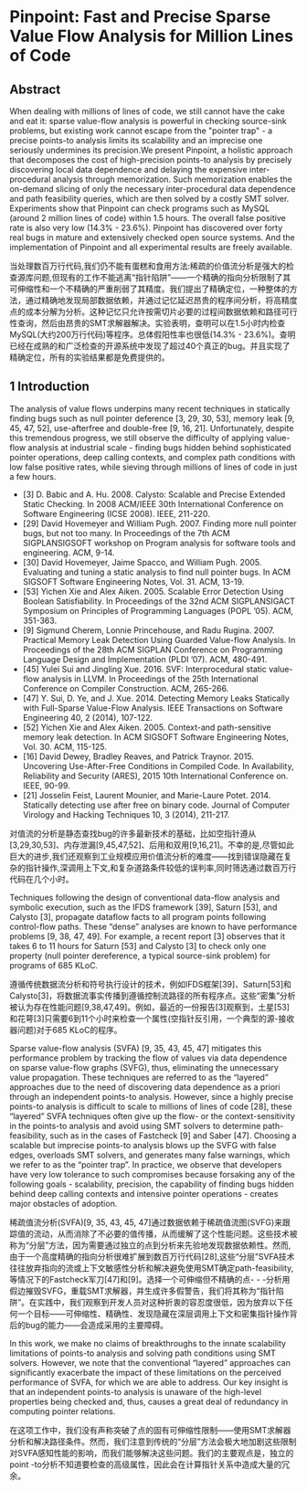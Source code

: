 # Pinpoint: Fast and Precise Sparse Value Flow Analysis for Million Lines of Code

## Abstract

When dealing with millions of lines of code, we still cannot have the cake and eat it: sparse value-flow analysis is powerful in checking source-sink problems, but existing work cannot escape from the "pointer trap" - a precise points-to analysis limits its scalability and an imprecise one seriously undermines its precision.We present Pinpoint, a holistic approach that decomposes the cost of high-precision points-to analysis by precisely discovering local data dependence and delaying the expensive inter-procedural analysis through memorization. Such memorization enables the on-demand slicing of only the necessary inter-procedural data dependence and path feasibility queries, which are then solved by a costly SMT solver. Experiments show that Pinpoint can check programs such as MySQL (around 2 million lines of code) within 1.5 hours. The overall false positive rate is also very low (14.3% - 23.6%). Pinpoint has discovered over forty real bugs in mature and extensively checked open source systems. And the implementation of Pinpoint and all experimental results are freely available.

当处理数百万行代码,我们仍不能有蛋糕和食用方法:稀疏的价值流分析是强大的检查源库问题,但现有的工作不能逃离“指针陷阱”——一个精确的指向分析限制了其可伸缩性和一个不精确的严重削弱了其精度。我们提出了精确定位，一种整体的方法，通过精确地发现局部数据依赖，并通过记忆延迟昂贵的程序间分析，将高精度点的成本分解为分析。这种记忆只允许按需切片必要的过程间数据依赖和路径可行性查询，然后由昂贵的SMT求解器解决。实验表明，查明可以在1.5小时内检查MySQL(大约200万行代码)等程序。总体假阳性率也很低(14.3% - 23.6%)。查明已经在成熟的和广泛检查的开源系统中发现了超过40个真正的bug。并且实现了精确定位，所有的实验结果都是免费提供的。

## 1 Introduction

The analysis of value flows underpins many recent techniques in statically finding bugs such as null pointer deference [3, 29, 30, 53], memory leak [9, 45, 47, 52], use-afterfree and double-free [9, 16, 21]. Unfortunately, despite this tremendous progress, we still observe the difficulty of applying value-flow analysis at industrial scale - finding bugs hidden behind sophisticated pointer operations, deep calling contexts, and complex path conditions with low false positive rates, while sieving through millions of lines of code in just a few hours.

- [3] D. Babic and A. Hu. 2008. Calysto: Scalable and Precise Extended Static Checking. In 2008 ACM/IEEE 30th International Conference on Software Engineering (ICSE 2008). IEEE, 211-220.
- [29] David Hovemeyer and William Pugh. 2007. Finding more null pointer bugs, but not too many. In Proceedings of the 7th ACM SIGPLANSIGSOFT workshop on Program analysis for software tools and engineering. ACM, 9-14.
- [30] David Hovemeyer, Jaime Spacco, and William Pugh. 2005. Evaluating and tuning a static analysis to find null pointer bugs. In ACM SIGSOFT Software Engineering Notes, Vol. 31. ACM, 13-19.
- [53] Yichen Xie and Alex Aiken. 2005. Scalable Error Detection Using Boolean Satisfiability. In Proceedings of the 32nd ACM SIGPLANSIGACT Symposium on Principles of Programming Languages (POPL ’05). ACM, 351-363.
- [9] Sigmund Cherem, Lonnie Princehouse, and Radu Rugina. 2007. Practical Memory Leak Detection Using Guarded Value-flow Analysis. In Proceedings of the 28th ACM SIGPLAN Conference on Programming Language Design and Implementation (PLDI ’07). ACM, 480-491.
- [45] Yulei Sui and Jingling Xue. 2016. SVF: Interprocedural static value-flow analysis in LLVM. In Proceedings of the 25th International Conference on Compiler Construction. ACM, 265-266.
- [47] Y. Sui, D. Ye, and J. Xue. 2014. Detecting Memory Leaks Statically with Full-Sparse Value-Flow Analysis. IEEE Transactions on Software Engineering 40, 2 (2014), 107-122.
- [52] Yichen Xie and Alex Aiken. 2005. Context-and path-sensitive memory leak detection. In ACM SIGSOFT Software Engineering Notes, Vol. 30. ACM, 115-125.
- [16] David Dewey, Bradley Reaves, and Patrick Traynor. 2015. Uncovering Use-After-Free Conditions in Compiled Code. In Availability, Reliability and Security (ARES), 2015 10th International Conference on. IEEE, 90-99.
- [21] Josselin Feist, Laurent Mounier, and Marie-Laure Potet. 2014. Statically detecting use after free on binary code. Journal of Computer Virology and Hacking Techniques 10, 3 (2014), 211-217.

对值流的分析是静态查找bug的许多最新技术的基础，比如空指针遵从[3,29,30,53]、内存泄漏[9,45,47,52]、后用和双用[9,16,21]。不幸的是,尽管如此巨大的进步,我们还观察到工业规模应用价值流分析的难度——找到错误隐藏在复杂的指针操作,深调用上下文,和复杂道路条件较低的误判率,同时筛选通过数百万行代码在几个小时。

Techniques following the design of conventional data-flow analysis and symbolic execution, such as the IFDS framework [39], Saturn [53], and Calysto [3], propagate dataflow facts to all program points following control-flow paths. These “dense” analyses are known to have performance problems [9, 38, 47, 49]. For example, a recent report [3] observes that it takes 6 to 11 hours for Saturn [53] and Calysto [3] to check only one property (null pointer dereference, a typical source-sink problem) for programs of 685 KLoC.

遵循传统数据流分析和符号执行设计的技术，例如IFDS框架[39]、Saturn[53]和Calysto[3]，将数据流事实传播到遵循控制流路径的所有程序点。这些“密集”分析被认为存在性能问题[9,38,47,49]。例如，最近的一份报告[3]观察到，土星[53]和花萼[3]只需要6到11个小时来检查一个属性(空指针反引用，一个典型的源-接收器问题)对于685 KLoC的程序。

Sparse value-flow analysis (SVFA) [9, 35, 43, 45, 47] mitigates this performance problem by tracking the flow of values via data dependence on sparse value-flow graphs (SVFG), thus, eliminating the unnecessary value propagation. These techniques are referred to as the “layered” approaches due to the need of discovering data dependence as a priori through an independent points-to analysis. However, since a highly precise points-to analysis is difficult to scale to millions of lines of code [28], these “layered” SVFA techniques often give up the flow- or the context-sensitivity in the points-to analysis and avoid using SMT solvers to determine path-feasibility, such as in the cases of Fastcheck [9] and Saber [47]. Choosing a scalable but imprecise points-to analysis blows up the SVFG with false edges, overloads SMT solvers, and generates many false warnings, which we refer to as the “pointer trap”. In practice, we observe that developers have very low tolerance to such compromises because forsaking any of the following goals - scalability, precision, the capability of finding bugs hidden behind deep calling contexts and intensive pointer operations - creates major obstacles of adoption.

稀疏值流分析(SVFA)[9, 35, 43, 45, 47]通过数据依赖于稀疏值流图(SVFG)来跟踪值的流动，从而消除了不必要的值传播，从而缓解了这个性能问题。这些技术被称为“分层”方法，因为需要通过独立的点到分析来先验地发现数据依赖性。然而,由于一个高度精确的指向分析很难扩展到数百万行代码[28],这些“分层”SVFA技术往往放弃指向的流或上下文敏感性分析和解决避免使用SMT确定path-feasibility,等情况下的Fastcheck军刀[47]和[9]。选择一个可伸缩但不精确的点- - -分析用假边摧毁SVFG，重载SMT求解器，并生成许多假警告，我们将其称为“指针陷阱”。在实践中，我们观察到开发人员对这种折衷的容忍度很低，因为放弃以下任何一个目标——可伸缩性、精确性、发现隐藏在深层调用上下文和密集指针操作背后的bug的能力——会造成采用的主要障碍。

In this work, we make no claims of breakthroughs to the innate scalability limitations of points-to analysis and solving path conditions using SMT solvers. However, we note that the conventional “layered” approaches can significantly exacerbate the impact of these limitations on the perceived performance of SVFA, for which we are able to address. Our key insight is that an independent points-to analysis is unaware of the high-level properties being checked and, thus, causes a great deal of redundancy in computing pointer relations.

在这项工作中，我们没有声称突破了点的固有可伸缩性限制——使用SMT求解器分析和解决路径条件。然而，我们注意到传统的“分层”方法会极大地加剧这些限制对SVFA感知性能的影响，而我们能够解决这些问题。我们的主要观点是，独立的point -to分析不知道要检查的高级属性，因此会在计算指针关系中造成大量的冗余。
